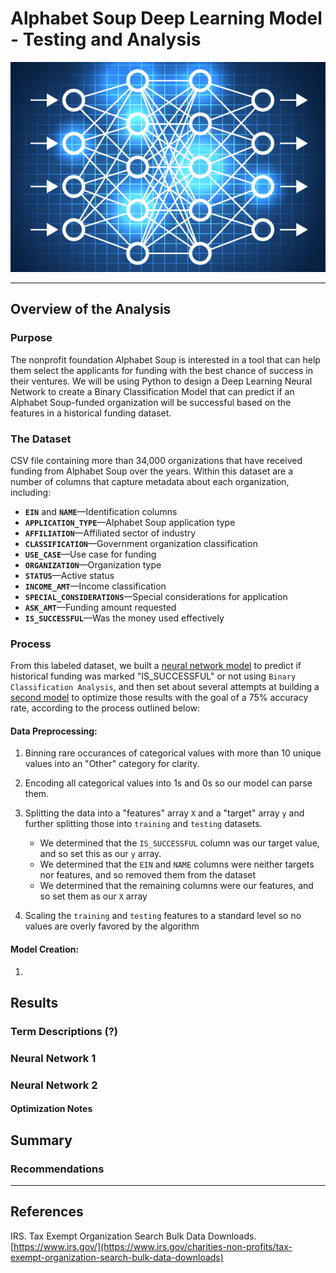 # Alphabet Soup Deep Learning Model - Testing and Analysis
![Neural Network stock photo](Images/neural-network.jpg)
- - -
## Overview of the Analysis

### Purpose

The nonprofit foundation Alphabet Soup is interested in a tool that can help them select the applicants for funding with the best chance of success in their ventures. We will be using Python to design a Deep Learning Neural Network to create a Binary Classification Model that can predict if an Alphabet Soup-funded organization will be successful based on the features in a historical funding dataset.

### The Dataset

CSV file containing more than 34,000 organizations that have received funding from Alphabet Soup over the years. Within this dataset are a number of columns that capture metadata about each organization, including:

* **`EIN`** and **`NAME`**—Identification columns  
* **`APPLICATION_TYPE`**—Alphabet Soup application type  
* **`AFFILIATION`**—Affiliated sector of industry  
* **`CLASSIFICATION`**—Government organization classification  
* **`USE_CASE`**—Use case for funding  
* **`ORGANIZATION`**—Organization type  
* **`STATUS`**—Active status  
* **`INCOME_AMT`**—Income classification  
* **`SPECIAL_CONSIDERATIONS`**—Special considerations for application  
* **`ASK_AMT`**—Funding amount requested  
* **`IS_SUCCESSFUL`**—Was the money used effectively

### Process

From this labeled dataset, we built a [neural network model](Colab_Notebooks/Alphabet_Soup_Model.ipynb) to predict if historical funding was marked "IS_SUCCESSFUL" or not using `Binary Classification Analysis`, and then set about several attempts at building a [second model](Colab_Notebooks/AlphabetSoupCharity_Optimization.ipynb) to optimize those results with the goal of a 75% accuracy rate, according to the process outlined below:

#### Data Preprocessing:

1. Binning rare occurances of categorical values with more than 10 unique values into an "Other" category for clarity.

2. Encoding all categorical values into 1s and 0s so our model can parse them.

3. Splitting the data into a "features" array `X` and a "target" array `y` and further splitting those into `training` and `testing` datasets.
    * We determined that the `IS_SUCCESSFUL` column was our target value, and so set this as our `y` array.
    * We determined that the `EIN` and `NAME` columns were neither targets nor features, and so removed them from the dataset
    * We determined that the remaining columns were our features, and so set them as our `X` array

4. Scaling the `training` and `testing` features to a standard level so no values are overly favored by the algorithm

#### Model Creation:

1. 


## Results

### Term Descriptions (?)

### Neural Network 1

### Neural Network 2

#### Optimization Notes

## Summary

### Recommendations

- - -

## References

IRS. Tax Exempt Organization Search Bulk Data Downloads. [https://www.irs.gov/](https://www.irs.gov/charities-non-profits/tax-exempt-organization-search-bulk-data-downloads)